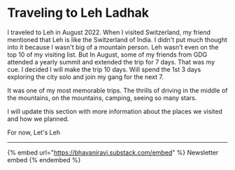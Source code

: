 # Traveling to Leh Ladhak

I traveled to Leh in August 2022. When I visited Switzerland, my friend mentioned that Leh is like the Switzerland of India. I didn't put much thought into it because I wasn't big of a mountain person. Leh wasn't even on the top 10 of my visiting list. But In August, some of my friends from GDG attended a yearly summit and extended the trip for 7 days. That was my cue. I decided I will make the trip 10 days. Will spend the 1st 3 days exploring the city solo and join my gang for the next 7.

It was one of my most memorable trips. The thrills of driving in the middle of the mountains, on the mountains, camping, seeing so many stars.

I will update this section with more information about the places we visited and how we planned.

For now, Let's Leh

***

{% embed url="https://bhavaniravi.substack.com/embed" %}
Newsletter embed
{% endembed %}
